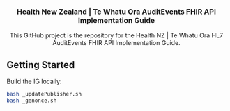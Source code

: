 <a name="readme-top"></a>
<div align="center">

  <h3 align="center">Health New Zealand | Te Whatu Ora AuditEvents FHIR API Implementation Guide</h3>

  <p align="center">
    This GitHub project is the repository for the Health NZ | Te Whatu Ora HL7 AuditEvents FHIR API Implementation Guide.
  </p>
</div>

<!-- GETTING STARTED -->

## Getting Started

Build the IG locally:

```bash
bash _updatePublisher.sh
bash _genonce.sh
```